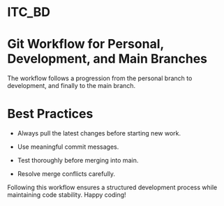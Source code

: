 # ITC_BD
# Git Workflow for Personal, Development, and Main Branches
The workflow follows a progression from the personal branch to development, and finally to the main branch.

# Best Practices

* Always pull the latest changes before starting new work.

* Use meaningful commit messages.

* Test thoroughly before merging into main.

* Resolve merge conflicts carefully.

Following this workflow ensures a structured development process while maintaining code stability. Happy coding!

